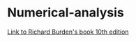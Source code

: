 # Numerical-analysis
[Link to Richard Burden's book 10th edition](https://b-ok.lat/book/2853297/6fd0e2)
